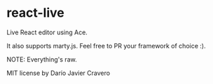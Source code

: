 # react-live

Live React editor using Ace.

It also supports marty.js. Feel free to PR your framework of choice :).

NOTE: Everything's raw.

MIT license
by Darío Javier Cravero
